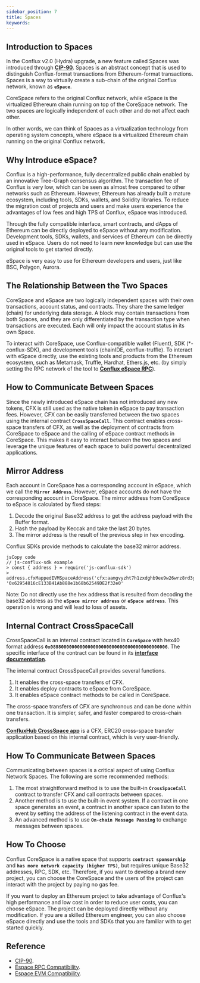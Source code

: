```yaml
---
sidebar_position: 7
title: Spaces
keywords: 
---
```


## **Introduction to Spaces**

In the Conflux v2.0 (Hydra) upgrade, a new feature called Spaces was introduced through **[CIP-90](https://github.com/Conflux-Chain/CIPs/blob/master/CIPs/cip-90.md)**. Spaces is an abstract concept that is used to distinguish Conflux-format transactions from Ethereum-format transactions. Spaces is a way to virtually create a sub-chain of the original Conflux network, known as **`eSpace`**.

CoreSpace refers to the original Conflux network, while eSpace is the virtualized Ethereum chain running on top of the CoreSpace network. The two spaces are logically independent of each other and do not affect each other.

In other words, we can think of Spaces as a virtualization technology from operating system concepts, where eSpace is a virtualized Ethereum chain running on the original Conflux network.

## **Why Introduce eSpace?**

Conflux is a high-performance, fully decentralized public chain enabled by an innovative Tree-Graph consensus algorithm. The transaction fee of Conflux is very low, which can be seen as almost free compared to other networks such as Ethereum. However, Ethereum has already built a mature ecosystem, including tools, SDKs, wallets, and Solidity libraries. To reduce the migration cost of projects and users and make users experience the advantages of low fees and high TPS of Conflux, eSpace was introduced.

Through the fully compatible interface, smart contracts, and dApps of Ethereum can be directly deployed to eSpace without any modification. Development tools, SDKs, wallets, and services of Ethereum can be directly used in eSpace. Users do not need to learn new knowledge but can use the original tools to get started directly.

eSpace is very easy to use for Ethereum developers and users, just like BSC, Polygon, Aurora.

## **The Relationship Between the Two Spaces**

CoreSpace and eSpace are two logically independent spaces with their own transactions, account status, and contracts. They share the same ledger (chain) for underlying data storage. A block may contain transactions from both Spaces, and they are only differentiated by the transaction type when transactions are executed. Each will only impact the account status in its own Space.

To interact with CoreSpace, use Conflux-compatible wallet (Fluent), SDK (*-conflux-SDK), and development tools (chainIDE, conflux-truffle). To interact with eSpace directly, use the existing tools and products from the Ethereum ecosystem, such as Metamask, Truffle, Hardhat, Ethers.js, etc. (by simply setting the RPC network of the tool to **[Conflux eSpace RPC](../../espace/build/network-endpoints.md)**).

## **How to Communicate Between Spaces**

Since the newly introduced eSpace chain has not introduced any new tokens, CFX is still used as the native token in eSpace to pay transaction fees. However, CFX can be easily transferred between the two spaces using the internal contract **`CrossSpaceCall`**. This contract enables cross-space transfers of CFX, as well as the deployment of contracts from CoreSpace to eSpace and the calling of eSpace contract methods in CoreSpace. This makes it easy to interact between the two spaces and leverage the unique features of each space to build powerful decentralized applications.

## **Mirror Address**

Each account in CoreSpace has a corresponding account in eSpace, which we call the **`Mirror Address`**. However, eSpace accounts do not have the corresponding account in CoreSpace. The mirror address from CoreSpace to eSpace is calculated by fixed steps:

1. Decode the original Base32 address to get the address payload with the Buffer format.
2. Hash the payload by Keccak and take the last 20 bytes.
3. The mirror address is the result of the previous step in hex encoding.

Conflux SDKs provide methods to calculate the base32 mirror address.

```
jsCopy code
// js-conflux-sdk example
> const { address } = require('js-conflux-sdk')
> address.cfxMappedEVMSpaceAddress('cfx:aamgvyzht7h1zxdghb9ee9w26wrz8rd3gj837392dp')
'0x62954816cE133B41Ab888e1b68b62549DE2f32e0'

```

Note: Do not directly use the hex address that is resulted from decoding the base32 address as the **`eSpace mirror address`** or **`eSpace address`**. This operation is wrong and will lead to loss of assets.

## **Internal Contract CrossSpaceCall**

CrossSpaceCall is an internal contract located in **`CoreSpace`** with hex40 format address **`0x08880000000000000000000000000000000000000006`**. The specific interface of the contract can be found in its **[interface documentation](../../core/learn/core-space-basics/internal-contracts/crossSpaceCall.md)**.

The internal contract CrossSpaceCall provides several functions.

1. It enables the cross-space transfers of CFX.
2. It enables deploy contracts to eSpace from CoreSpace.
3. It enables eSpace contract methods to be called in CoreSpace.

The cross-space transfers of CFX are synchronous and can be done within one transaction. It is simpler, safer, and faster compared to cross-chain transfers.

**[ConfluxHub CrossSpace app](https://confluxhub.io/espace-bridge/cross-space)** is a CFX, ERC20 cross-space transfer application based on this internal contract, which is very user-friendly.

## **How To Communicate Between Spaces**

Communicating between spaces is a critical aspect of using Conflux Network Spaces. The following are some recommended methods:

1. The most straightforward method is to use the built-in **`CrossSpaceCall`** contract to transfer CFX and call contracts between spaces.
2. Another method is to use the built-in event system. If a contract in one space generates an event, a contract in another space can listen to the event by setting the address of the listening contract in the event data.
3. An advanced method is to use **`On-chain Message Passing`** to exchange messages between spaces.

## **How To Choose**

Conflux CoreSpace is a native space that supports **`contract sponsorship`** and **`has more network capacity (higher TPS)`**, but requires unique Base32 addresses, RPC, SDK, etc. Therefore, if you want to develop a brand new project, you can choose the CoreSpace and the users of the project can interact with the project by paying no gas fee.

If you want to deploy an Ethereum project to take advantage of Conflux's high performance and low cost in order to reduce user costs, you can choose eSpace. The project can be deployed directly without any modification. If you are a skilled Ethereum engineer, you can also choose eSpace directly and use the tools and SDKs that you are familiar with to get started quickly.

## Reference

- [CIP-90](https://github.com/Conflux-Chain/CIPs/blob/master/CIPs/cip-90.md).
- [Espace RPC Compatibility](../../espace/build/compatibility/rpc-compatibility.md).
- [Espace EVM Compatibility](../../espace/build/compatibility/evm-compatibility.md).
